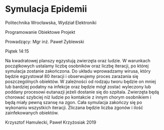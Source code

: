 # Symulacja Epidemii
Politechnika Wrocławska, Wydział Elektroniki

Programowanie Obiektowe Projekt

Prowadzący: Mgr inż. Paweł Zyblewski

Piątek 14:15

Na kwadratowej planszy egzystują zwierzęta oraz ludzie. W warunkach początkowych ustalamy liczbę osobników oraz liczbę iteracji, po której symulacja zostanie zakończona. Do układu wprowadzamy wirusa, który będzie egzystował 80 iteracji  i obserwujemy proces zarażania się poszczególnych obiektów. W zależności od rodzaju tworu będzie on mniej lub bardziej podatny na infekcje oraz będzie mógł zostać wyleczony lub poddany procesowi eutanazji jeżeli dostanie się do szpitala. Zwierzęta będą chorować szybciej niż ludzie po kontakcie z innym chorym osobnikiem i będą miały pewną szansę na zgon. Cała symulacja zakończy się po wykonaniu wszystkich iteracji. Zliczana będzie liczba zgonów i ilość zainfekowanych obiektów.
 
Krzysztof Hamulecki, Paweł Krzyżosiak 2019
